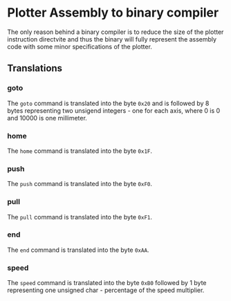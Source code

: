 # Plotter Assembly to binary compiler
The only reason behind a binary compiler is to reduce the size of the plotter instruction directvite and thus the binary will fully represent the assembly code with some minor specifications of the plotter.
## Translations
### goto
The `goto` command is translated into the byte `0x20` and is followed by 8 bytes representing two unsigend integers - one for each axis, where 0 is 0 and 10000 is one millimeter.
### home
The `home` command is translated into the byte `0x1F`.
### push
The `push` command is translated into the byte `0xF0`.
### pull
The `pull` command is translated into the byte `0xF1`.
### end
The `end` command is translated into the byte `0xAA`.
### speed
The `speed` command is translated into the byte `0xB0` followed by 1 byte representing one unsigned char - percentage of the speed multiplier.
